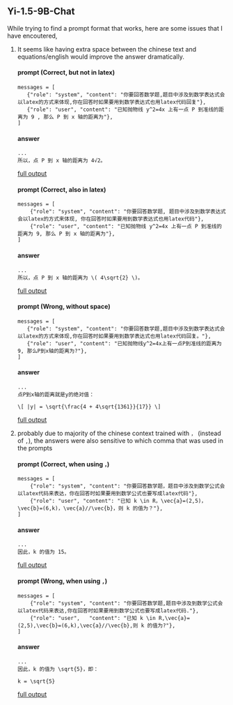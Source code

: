 ## Yi-1.5-9B-Chat
While trying to find a prompt format that works, here are some issues that I have encoutered,
1. It seems like having extra space between the chinese text and equations/english would improve the answer dramatically.
    #### prompt (Correct, but not in latex)
    ```
    messages = [
       {"role": "system", "content": "你要回答数学题,题目中涉及到数学表达式会以latex的方式来体现,你在回答时如果要用到数学表达式也用latex代码回复"},
       {"role": "user", "content": "已知抛物线 y^2=4x 上有一点 P 到准线的距离为 9 , 那么 P 到 x 轴的距离为"},
    ]
    ```
    #### answer
    ```
    ...
    所以，点 P 到 x 轴的距离为 4√2。
    ```
    [full output](https://pastebin.com/W6wq3C69)

    #### prompt (Correct, also in latex)
    ```
    messages = [
        {"role": "system", "content": "你要回答数学题, 题目中涉及到数学表达式会以latex的方式来体现, 你在回答时如果要用到数学表达式也用latex代码"},
        {"role": "user", "content": "已知抛物线 y^2=4x 上有一点 P 到准线的距离为 9, 那么 P 到 x 轴的距离为"},
    ]
    ```
    #### answer
    ```
    ...
    所以，点 P 到 x 轴的距离为 \( 4\sqrt{2} \)。
    ```
    [full output](https://pastebin.com/2xhcB20Q)    

    #### prompt (Wrong, without space)
    ```
    messages = [
       {"role": "system", "content": "你要回答数学题,题目中涉及到数学表达式会以latex的方式来体现,你在回答时如果要用到数学表达式也用latex代码回复。"},
       {"role": "user", "content": "已知抛物线y^2=4x上有一点P到准线的距离为9, 那么P到x轴的距离为?"},
    ]
    ```
    #### answer
    ```
    ...
    点P到x轴的距离就是y的绝对值：

    \[ |y| = \sqrt{\frac{4 + 4\sqrt{1361}}{17}} \]
    ```
    [full output](https://pastebin.com/TNKG2r09)

2. probably due to majority of the chinese context trained with `，` (instead of `,`), the answers were also sensitive to which comma that was used 
in the prompts 
    #### prompt (Correct, when using `，`)
    ```
    messages = [
        {"role": "system", "content": "你要回答数学题，题目中涉及到数学公式会以latex代码来表达，你在回答时如果要用到数学公式也要写成latex代码"},
        {"role": "user", "content": "已知 k \in R，\vec{a}=(2,5)，\vec{b}=(6,k)，\vec{a}//\vec{b}，则 k 的值为？"},
    ]
    ```
    #### answer
    ```
    ...
    因此，k 的值为 15。
    ```
    [full output](https://pastebin.com/Hi0LM1cD)

    #### prompt (Wrong, when using `,`)
    ```
    messages = [
        {"role": "system", "content": "你要回答数学题,题目中涉及到数学公式会以latex代码来表达,你在回答时如果要用到数学公式也要写成latex代码."},
        {"role": "user",   "content": "已知 k \in R,\vec{a}=(2,5),\vec{b}=(6,k),\vec{a}//\vec{b},则 k 的值为?"},
    ]
    ```
    #### answer
    ```
    ...
    因此，k 的值为 \sqrt{5}，即：

    k = \sqrt{5}
    ```
    [full output](https://pastebin.com/uzffp7Kg)
